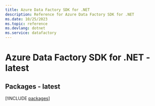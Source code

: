 ```yaml
---
title: Azure Data Factory SDK for .NET
description: Reference for Azure Data Factory SDK for .NET
ms.date: 10/25/2023
ms.topic: reference
ms.devlang: dotnet
ms.service: datafactory
---
```

# Azure Data Factory SDK for .NET - latest
## Packages - latest
[!INCLUDE [packages](data-factory-index.md)]